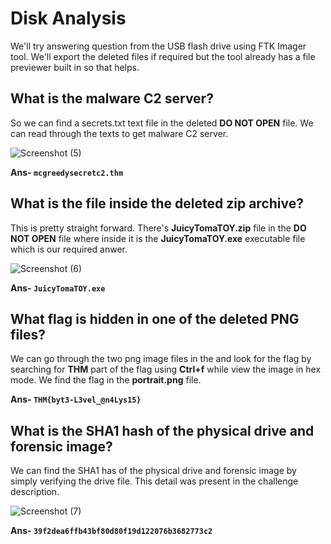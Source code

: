# Disk Analysis

We'll try answering question from the USB flash drive using FTK Imager tool. We'll export the deleted files if required but the tool already has a file previewer built in so that helps.

## What is the malware C2 server?

So we can find a secrets.txt text file in the deleted **DO NOT OPEN** file. We can read through the texts to get malware C2 server.

![Screenshot (5)](https://github.com/Wixter07/HARSHITH-JTP-2/assets/150792650/3c8e3b6d-0c88-40cb-aec1-fc9efbb0e500)

**Ans- `mcgreedysecretc2.thm`**

##  What is the file inside the deleted zip archive?

This is pretty straight forward. There's **JuicyTomaTOY.zip** file in the **DO NOT OPEN** file where inside it is the **JuicyTomaTOY.exe** executable file which is our required anwer.

![Screenshot (6)](https://github.com/Wixter07/HARSHITH-JTP-2/assets/150792650/3fc3aaa2-044f-4336-8dfe-d3d505d30df7)

**Ans- `JuicyTomaTOY.exe`**

## What flag is hidden in one of the deleted PNG files?

We can go through the two png image files in the and look for the flag by searching for **THM** part of the flag using **Ctrl+f** while view the image in hex mode. We find the flag in the **portrait.png** file.



**Ans- `THM{byt3-L3vel_@n4Lys15}`**

## What is the SHA1 hash of the physical drive and forensic image?

We can find the SHA1 has of the physical drive and forensic image by simply verifying the drive file. This detail was present in the challenge description.

![Screenshot (7)](https://github.com/Wixter07/HARSHITH-JTP-2/assets/150792650/df9d292a-ba29-45a7-9877-accd02f3c5a9)

**Ans- `39f2dea6ffb43bf80d80f19d122076b3682773c2`**
